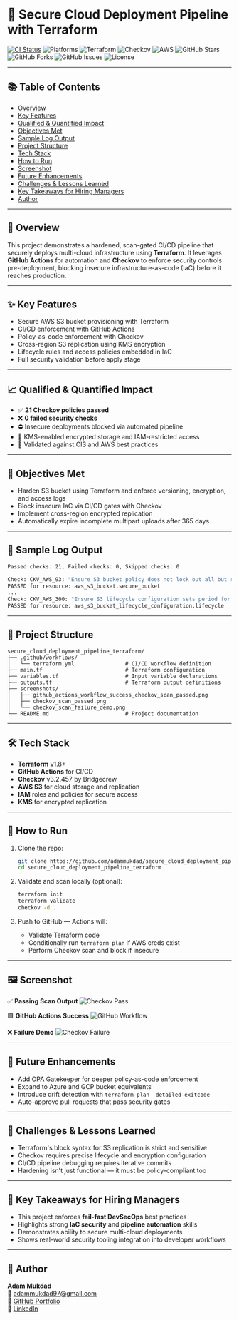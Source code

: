 # 🚀 Secure Cloud Deployment Pipeline with Terraform

<!-- Badges -->
[![CI Status](https://github.com/adammukdad/secure_cloud_deployment_pipeline_terraform/actions/workflows/deploy.yml/badge.svg?branch=main)](https://github.com/adammukdad/secure_cloud_deployment_pipeline_terraform/actions/workflows/deploy.yml)
![Platforms](https://img.shields.io/badge/platforms-Windows%20%7C%20macOS%20%7C%20Linux-blue)
![Terraform](https://img.shields.io/badge/terraform-1.8%2B-623CE4?logo=terraform)
![Checkov](https://img.shields.io/badge/checkov-enabled-0A0?logo=checkov)
![AWS](https://img.shields.io/badge/AWS-S3-orange?logo=amazon-aws)
![GitHub Stars](https://img.shields.io/github/stars/adammukdad/secure_cloud_deployment_pipeline_terraform)
![GitHub Forks](https://img.shields.io/github/forks/adammukdad/secure_cloud_deployment_pipeline_terraform)
![GitHub Issues](https://img.shields.io/github/issues/adammukdad/secure_cloud_deployment_pipeline_terraform)
![License](https://img.shields.io/badge/License-MIT-green?style=flat-square)

---



## 📚 Table of Contents
- [Overview](#-overview)
- [Key Features](#-key-features)
- [Qualified & Quantified Impact](#-qualified--quantified-impact)
- [Objectives Met](#-objectives-met)
- [Sample Log Output](#-sample-log-output)
- [Project Structure](#-project-structure)
- [Tech Stack](#-tech-stack)
- [How to Run](#-how-to-run)
- [Screenshot](#-screenshot)
- [Future Enhancements](#-future-enhancements)
- [Challenges & Lessons Learned](#-challenges--lessons-learned)
- [Key Takeaways for Hiring Managers](#-key-takeaways-for-hiring-managers)
- [Author](#-author)

---
## 📄 Overview
This project demonstrates a hardened, scan-gated CI/CD pipeline that securely deploys multi-cloud infrastructure using **Terraform**. It leverages **GitHub Actions** for automation and **Checkov** to enforce security controls pre-deployment, blocking insecure infrastructure-as-code (IaC) before it reaches production.

---

## ✨ Key Features
- Secure AWS S3 bucket provisioning with Terraform
- CI/CD enforcement with GitHub Actions
- Policy-as-code enforcement with Checkov
- Cross-region S3 replication using KMS encryption
- Lifecycle rules and access policies embedded in IaC
- Full security validation before apply stage

---

## 📈 Qualified & Quantified Impact
- ✅ **21 Checkov policies passed**
- ❌ **0 failed security checks**
- ⛔️ Insecure deployments blocked via automated pipeline
- 🔐 KMS-enabled encrypted storage and IAM-restricted access
- 🧪 Validated against CIS and AWS best practices

---

## 🎯 Objectives Met
- Harden S3 bucket using Terraform and enforce versioning, encryption, and access logs
- Block insecure IaC via CI/CD gates with Checkov
- Implement cross-region encrypted replication
- Automatically expire incomplete multipart uploads after 365 days

---

## 🧾 Sample Log Output

```bash
Passed checks: 21, Failed checks: 0, Skipped checks: 0

Check: CKV_AWS_93: "Ensure S3 bucket policy does not lock out all but root user"
PASSED for resource: aws_s3_bucket.secure_bucket
...
Check: CKV_AWS_300: "Ensure S3 lifecycle configuration sets period for aborting failed uploads"
PASSED for resource: aws_s3_bucket_lifecycle_configuration.lifecycle
```

---

## 🧱 Project Structure
```
secure_cloud_deployment_pipeline_terraform/
├── .github/workflows/
│   └── terraform.yml                # CI/CD workflow definition
├── main.tf                          # Terraform configuration
├── variables.tf                     # Input variable declarations
├── outputs.tf                       # Terraform output definitions
├── screenshots/
│   ├── github_actions_workflow_success_checkov_scan_passed.png
│   ├── checkov_scan_passed.png
│   └── checkov_scan_failure_demo.png
└── README.md                        # Project documentation
```

---

## 🛠️ Tech Stack
- **Terraform** v1.8+
- **GitHub Actions** for CI/CD
- **Checkov** v3.2.457 by Bridgecrew
- **AWS S3** for cloud storage and replication
- **IAM** roles and policies for secure access
- **KMS** for encrypted replication

---

## 🧪 How to Run

1. Clone the repo:
   ```bash
   git clone https://github.com/adammukdad/secure_cloud_deployment_pipeline_terraform.git
   cd secure_cloud_deployment_pipeline_terraform
   ```

2. Validate and scan locally (optional):
   ```bash
   terraform init
   terraform validate
   checkov -d .
   ```

3. Push to GitHub — Actions will:
   - Validate Terraform code
   - Conditionally run `terraform plan` if AWS creds exist
   - Perform Checkov scan and block if insecure

---

## 🖼️ Screenshot

✅ **Passing Scan Output**
![Checkov Pass](./screenshots/checkov_scan_passed.png)

🟩 **GitHub Actions Success**
![GitHub Workflow](./screenshots/github_actions_workflow_success_checkov_scan_passed.png)

❌ **Failure Demo**
![Checkov Failure](./screenshots/checkov_scan_failure_demo.png)

---

## 🔭 Future Enhancements
- Add OPA Gatekeeper for deeper policy-as-code enforcement
- Expand to Azure and GCP bucket equivalents
- Introduce drift detection with `terraform plan -detailed-exitcode`
- Auto-approve pull requests that pass security gates

---

## 🧠 Challenges & Lessons Learned
- Terraform's block syntax for S3 replication is strict and sensitive
- Checkov requires precise lifecycle and encryption configuration
- CI/CD pipeline debugging requires iterative commits
- Hardening isn't just functional — it must be policy-compliant too

---

## 🎯 Key Takeaways for Hiring Managers
- This project enforces **fail-fast DevSecOps** best practices
- Highlights strong **IaC security** and **pipeline automation** skills
- Demonstrates ability to secure multi-cloud deployments
- Shows real-world security tooling integration into developer workflows

---

## 👤 Author
**Adam Mukdad**  
📧 [adammukdad97@gmail.com](mailto:adammukdad97@gmail.com)  
🔗 [GitHub Portfolio](https://github.com/adammukdad)  
🔗 [LinkedIn](https://www.linkedin.com/in/adammukdad/)  
